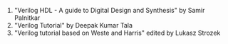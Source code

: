 1. "Verilog HDL - A guide to Digital Design and Synthesis" by Samir Palnitkar  
2. "Verilog Tutorial" by Deepak Kumar Tala    
3. "Verilog tutorial based on Weste and Harris" edited by Lukasz Strozek  